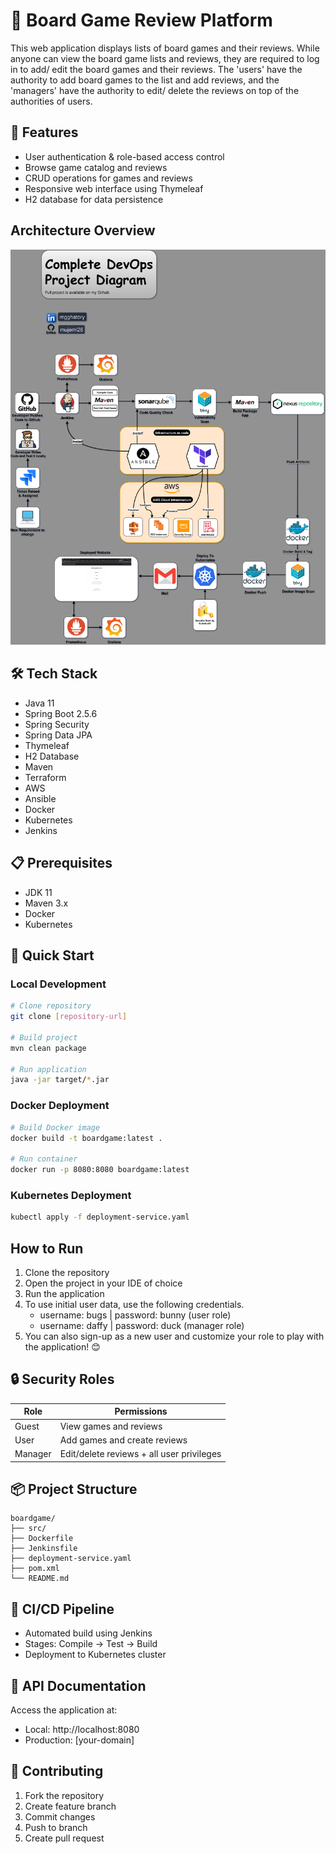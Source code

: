 # 🎲 Board Game Review Platform

This web application displays lists of board games and their reviews. While anyone can view the board game lists and reviews, they are required to log in to add/ edit the board games and their reviews. The 'users' have the authority to add board games to the list and add reviews, and the 'managers' have the authority to edit/ delete the reviews on top of the authorities of users.

## 🎯 Features
- User authentication & role-based access control
- Browse game catalog and reviews
- CRUD operations for games and reviews
- Responsive web interface using Thymeleaf
- H2 database for data persistence

## Architecture Overview
![Project Architecture](./project-diagram.png)

## 🛠️ Tech Stack
- Java 11
- Spring Boot 2.5.6
- Spring Security
- Spring Data JPA
- Thymeleaf
- H2 Database
- Maven
- Terraform
- AWS
- Ansible
- Docker
- Kubernetes
- Jenkins

## 📋 Prerequisites
- JDK 11
- Maven 3.x
- Docker 
- Kubernetes 

## 🚀 Quick Start

### Local Development
```bash
# Clone repository
git clone [repository-url]

# Build project
mvn clean package

# Run application
java -jar target/*.jar
```

### Docker Deployment
```bash
# Build Docker image
docker build -t boardgame:latest .

# Run container
docker run -p 8080:8080 boardgame:latest
```

### Kubernetes Deployment
```bash
kubectl apply -f deployment-service.yaml
```

## How to Run

1. Clone the repository
2. Open the project in your IDE of choice
3. Run the application
4. To use initial user data, use the following credentials.
    - username: bugs    |     password: bunny (user role)
    - username: daffy   |     password: duck  (manager role)
5. You can also sign-up as a new user and customize your role to play with the application! 😊

## 🔒 Security Roles

| Role    | Permissions                               |
|---------|------------------------------------------|
| Guest   | View games and reviews                   |
| User    | Add games and create reviews             |
| Manager | Edit/delete reviews + all user privileges |

## 📦 Project Structure
```
boardgame/
├── src/
├── Dockerfile
├── Jenkinsfile
├── deployment-service.yaml
├── pom.xml
└── README.md
```

## 🔄 CI/CD Pipeline
- Automated build using Jenkins
- Stages: Compile → Test → Build
- Deployment to Kubernetes cluster

## 📝 API Documentation
Access the application at:
- Local: http://localhost:8080
- Production: [your-domain]

## 🤝 Contributing
1. Fork the repository
2. Create feature branch
3. Commit changes
4. Push to branch
5. Create pull request
